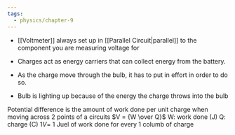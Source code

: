 ```yaml
---
tags:
  - physics/chapter-9
---
```



- [[Voltmeter]] always set up in [[Parallel Circuit|parallel]] to the component you are measuring voltage for

- Charges act as energy carriers that can collect energy from the battery.
- As the charge move through the bulb, it has to put in effort in order to do so.
- Bulb is lighting up because of the energy the charge throws into the bulb

Potential difference is the amount of work done per unit charge when moving across 2 points of a circuits
$V = {W \over Q}$ 
W: work done (J)
Q: charge (C)
$1V =$ 1 Juel of work done for every 1 columb of charge
